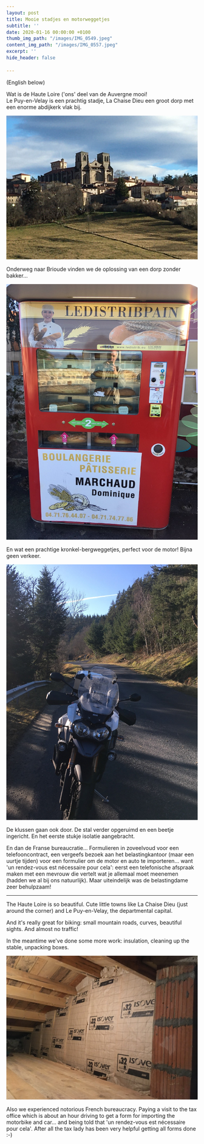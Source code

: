 ```yaml
---
layout: post
title: Mooie stadjes en motorweggetjes
subtitle: ''
date: 2020-01-16 00:00:00 +0100
thumb_img_path: "/images/IMG_0549.jpeg"
content_img_path: "/images/IMG_0557.jpeg"
excerpt: ''
hide_header: false

---
```

(English below)

Wat is de Haute Loire ('ons' deel van de Auvergne mooi!   
Le Puy-en-Velay is een prachtig stadje, La Chaise Dieu een groot dorp met een enorme abdijkerk vlak bij.

![](/images/IMG_0578.jpeg)

Onderweg naar Brioude vinden we de oplossing van een dorp zonder bakker...  
  
![](/images/IMG_0595.jpeg)

En wat een prachtige kronkel-bergweggetjes, perfect voor de motor! Bijna geen verkeer.

![](/images/IMG_0557.jpeg)

De klussen gaan ook door. De stal verder opgeruimd en een beetje ingericht. En het eerste stukje isolatie aangebracht.

En dan de Franse bureaucratie... Formulieren in zoveelvoud voor een telefooncontract, een vergeefs bezoek aan het belastingkantoor (maar een uurtje tijden) voor een formulier om de motor en auto te importeren... want 'un rendez-vous est nécessaire pour cela': eerst een telefonische afspraak maken met een mevrouw die vertelt wat je allemaal moet meenemen (hadden we al bij ons natuurlijk). Maar uiteindelijk was de belastingdame zeer behulpzaam!

***

The Haute Loire is so beautiful. Cute little towns like La Chaise Dieu (just around the corner) and Le Puy-en-Velay, the departmental capital. 

And it's really great for biking: small mountain roads, curves, beautiful sights. And almost no traffic!

In the meantime we've done some more work: insulation, cleaning up the stable, unpacking boxes.

![](/images/IMG_0561.jpeg)

Also we experienced notorious French bureaucracy. Paying a visit to the tax office which is about an hour driving to get a form for importing the motorbike and car... and being told that 'un rendez-vous est nécessaire pour cela'. After all the tax lady has been very helpful getting all forms done :-)